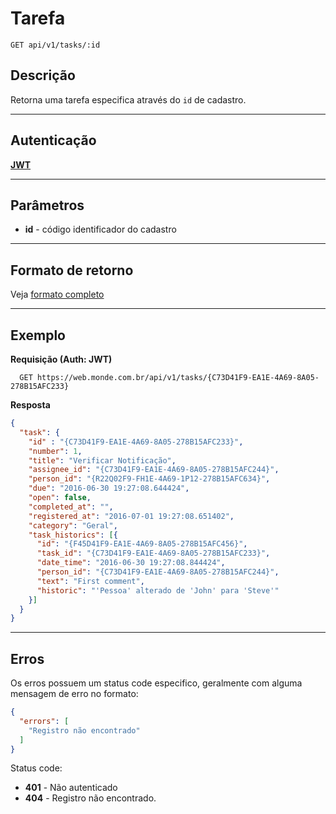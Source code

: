 # Tarefa

    GET api/v1/tasks/:id

## Descrição
Retorna uma tarefa especifica através do `id` de cadastro.

***

## Autenticação
**[JWT](../authentication/POST_auth_token.md)**

***

## Parâmetros

  - **id** - código identificador do cadastro

***

## Formato de retorno

  Veja [formato completo](v1/full_format.md#tarefas)

***

## Exemplo

  **Requisição (Auth: JWT)**

      GET https://web.monde.com.br/api/v1/tasks/{C73D41F9-EA1E-4A69-8A05-278B15AFC233}

  **Resposta**
  ``` json
  {
    "task": {
      "id" : "{C73D41F9-EA1E-4A69-8A05-278B15AFC233}",
      "number": 1,
      "title": "Verificar Notificação",
      "assignee_id": "{C73D41F9-EA1E-4A69-8A05-278B15AFC244}",
      "person_id": "{R22Q02F9-FH1E-4A69-1P12-278B15AFC634}",
      "due": "2016-06-30 19:27:08.644424",
      "open": false,
      "completed_at": "",
      "registered_at": "2016-07-01 19:27:08.651402",
      "category": "Geral",
      "task_historics": [{
        "id": "{F45D41F9-EA1E-4A69-8A05-278B15AFC456}",
        "task_id": "{C73D41F9-EA1E-4A69-8A05-278B15AFC233}",
        "date_time": "2016-06-30 19:27:08.844424",
        "person_id": "{C73D41F9-EA1E-4A69-8A05-278B15AFC244}",
        "text": "First comment",
        "historic": "'Pessoa' alterado de 'John' para 'Steve'"
      }]
    }
  }
  ```

***

## Erros
  Os erros possuem um status code especifico, geralmente com alguma mensagem de erro no formato:
  ``` json
  {
    "errors": [
      "Registro não encontrado"
    ]
  }
  ```

  Status code:
  - **401** - Não autenticado
  - **404** - Registro não encontrado.
